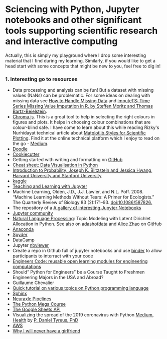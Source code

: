 # Sciencing with Python, Jupyter notebooks and other significant tools supporting scientific research and interactive computing
Actually, this is simply my playground where I drop some interesting material that I find during my learning. Similarly, if you would like to get a head start with some concepts that might be new to you, feel free to dig in!

### 1. Interesting go to resources

* Data processing and analysis can be fun! But a dataset with missing values (NaNs) can be problematic. For some ideas on dealing with missing data see [How to Handle Missing Data](https://towardsdatascience.com/how-to-handle-missing-data-8646b18db0d4) and [imputeTS: Time Series Missing Value Imputation in R, by Steffen Moritz and Thomas Bartz-Beielstein](https://cran.r-project.org/web/packages/imputeTS/vignettes/imputeTS-Time-Series-Missing-Value-Imputation-in-R.pdf).
* [Chroma.js](https://gka.github.io/palettes/#/9|s|00429d,96ffea,ffffe0|ffffe0,ff005e,93003a|1|1). This is a great tool to help in selecting the right colours in figures and plots. It helps in choosing colour combinations that are colour-blind safe. I have come to learn about this while reading Rizky's Nurhidayat technical article about [Matplotlib Styles for Scientific Plotting](https://towardsdatascience.com/matplotlib-styles-for-scientific-plotting-d023f74515b4). Find it at the online technical platform which I enjoy to read on the go - [Medium](https://medium.com/).
* [Doodle](https://doodle.com/create)
* [Cookiecutter](https://cookiecutter.readthedocs.io/en/1.7.0/README.html)
* Getting started with writing and formatting on [GitHub](https://help.github.com/en/github/writing-on-github/basic-writing-and-formatting-syntax)
* [Cheat sheet: Data Visualisation in Python](https://www.analyticsvidhya.com/blog/2015/06/data-visualization-in-python-cheat-sheet/)
* [Introduction to Probability, Joseph K. Blitzstein and Jessica Hwang, Harvard University and Stanford University](https://drive.google.com/file/d/1VmkAAGOYCTORq1wxSQqy255qLJjTNvBI/view)
* [kaggle](https://www.kaggle.com/)
* [Teaching and Learning with Jupyter](https://jupyter4edu.github.io/jupyter-edu-book/)
* Machine Learning, Olden, J.D., J.J. Lawler, and N.L. Poff. 2008. “Machine Learning Methods Without Tears: A Primer for Ecologists.” The Quarterly Review of Biology 83 (2):171–93. [doi:10.1086/587826.](https://www.journals.uchicago.edu/doi/pdfplus/10.1086/587826)
* The repository of a [A gallery of interesting Jupyter Notebooks](https://github.com/jupyter/jupyter/wiki/A-gallery-of-interesting-Jupyter-Notebooks)
* [Jupyter community](https://discourse.jupyter.org/)
* [Natural Language Processing](https://www.youtube.com/watch?v=NYkbqzTlW3w): Topic Modeling with Latent Dirichlet Allocation in Python. See also on [adashofdata](https://github.com/adashofdata/nlp-in-python-tutorial) and [Alice Zhao](https://github.com/rmuhumuza/muffin-cupcake) on GitHub
* [Anaconda](https://docs.anaconda.com/anaconda/user-guide/)
* [Spyder](https://docs.spyder-ide.org/)
* [DataCamp](https://www.datacamp.com/community/data-science-cheatsheets?page=4)
* Jupyter [nbviewer](https://nbviewer.jupyter.org/github/jupyter/notebook/blob/master/docs/source/examples/Notebook/Notebook%20Basics.ipynb)
* Create a repo in Github full of jupyter notebooks and use [binder](https://mybinder.org/) to allow participants to interract with your code
* [Engineers Code: reusable open learning modules for engineering computations](https://ieeexplore.ieee.org/abstract/document/9007681)
* Should” Python for Engineers” be a Course Taught to Freshmen Engineering Majors in the USA and Abroad?
* Guillaume Chevalier
* [Quick tutorial on various topics on Python programming language](https://www.tutorialsteacher.com/python)
* [Sphinx](https://www.sphinx-doc.org/en/master/)
* [Neuraxle Pipelines](https://www.neuraxle.org/stable/index.html)
* [The Python Mega Course](https://github.com/arditsulceteaching/thepythonmegacourse)
* [The Google Sheets API](https://developers.google.com/sheets/api/guides/concepts)
* Visualizing the spread of the 2019 coronavirus with Python [Medium, Health](https://medium.com/@tyreus/visualizing-the-spread-of-the-2019-coronavirus-with-python-7e63230f9505) by [P. Daniel Tyreus, PhD](https://github.com/pdtyreus/coronavirus-ds)
* [AWS](https://aws.amazon.com/lightsail/features/)
* [Why I will never have a girlfriend](https://logological.org/girlfriend)
